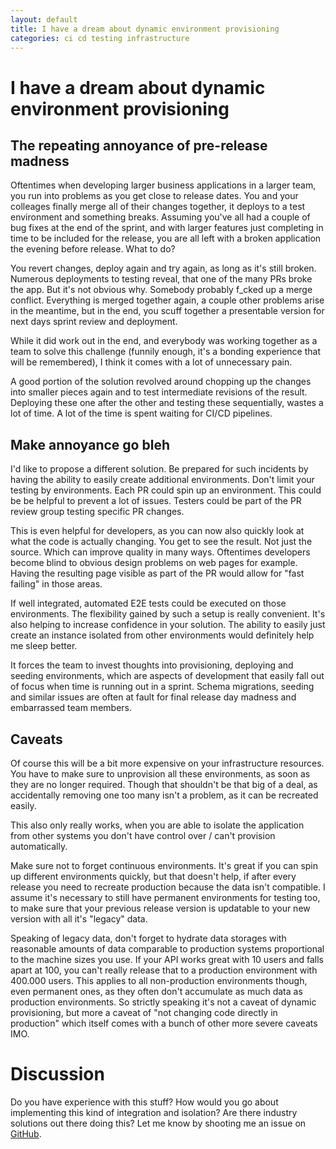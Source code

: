 ```yaml
---
layout: default
title: I have a dream about dynamic environment provisioning
categories: ci cd testing infrastructure
---
```

I have a dream about dynamic environment provisioning
========================================================

## The repeating annoyance of pre-release madness

Oftentimes when developing larger business applications in a larger team,
you run into problems as you get close to release dates.
You and your colleages finally merge all of their changes together,
it deploys to a test environment and something breaks.
Assuming you've all had a couple of bug fixes at the end of the sprint,
and with larger features just completing in time to be included for the release,
you are all left with a broken application the evening before release.
What to do?

You revert changes, deploy again and try again, as long as it's still broken.
Numerous deployments to testing reveal, that one of the many PRs broke the app.
But it's not obvious why. Somebody probably f_cked up a merge conflict.
Everything is merged together again, a couple other problems arise in the meantime,
but in the end, you scuff together a presentable version for next days sprint review and deployment.

While it did work out in the end, and everybody was working together
as a team to solve this challenge (funnily enough, it's a bonding experience that will be remembered),
I think it comes with a lot of unnecessary pain.

A good portion of the solution revolved around chopping up the changes into smaller pieces again
and to test intermediate revisions of the result.
Deploying these one after the other and testing these sequentially,
wastes a lot of time. A lot of the time is spent waiting for CI/CD pipelines.

## Make annoyance go bleh

I'd like to propose a different solution.
Be prepared for such incidents by having the ability to easily create additional environments.
Don't limit your testing by environments. Each PR could spin up an environment.
This could be be helpful to prevent a lot of issues.
Testers could be part of the PR review group testing specific PR changes.

This is even helpful for developers,
as you can now also quickly look at what the code is actually changing.
You get to see the result. Not just the source. Which can improve quality in many ways.
Oftentimes developers become blind to obvious design problems on web pages for example.
Having the resulting page visible as part of the PR would allow for "fast failing" in those areas.

If well integrated, automated E2E tests could be executed on those environments.
The flexibility gained by such a setup is really convenient.
It's also helping to increase confidence in your solution.
The ability to easily just create an instance isolated from
other environments would definitely help me sleep better.

It forces the team to invest thoughts into provisioning, deploying and seeding environments,
which are aspects of development that easily fall out of focus when time is running out in a sprint.
Schema migrations, seeding and similar issues are often at fault for final release day madness
and embarrassed team members.

## Caveats

Of course this will be a bit more expensive on your infrastructure resources.
You have to make sure to unprovision all these environments,
as soon as they are no longer required. Though that shouldn't be that big of a deal,
as accidentally removing one too many isn't a problem, as it can be recreated easily.

This also only really works, when you are able to
isolate the application from other systems you don't have control over / can't provision automatically.

Make sure not to forget continuous environments.
It's great if you can spin up different environments quickly,
but that doesn't help, if after every release you need to
recreate production because the data isn't compatible.
I assume it's necessary to still have permanent environments for testing too,
to make sure that your previous release version is updatable to your new version
with all it's "legacy" data.

Speaking of legacy data, don't forget to hydrate data storages with reasonable amounts of data comparable
to production systems proportional to the machine sizes you use.
If your API works great with 10 users and falls apart at 100,
you can't really release that to a production environment with 400.000 users.
This applies to all non-production environments though, even permanent ones,
as they often don't accumulate as much data as production environments.
So strictly speaking it's not a caveat of dynamic provisioning, but more a caveat of
"not changing code directly in production" which itself comes with a bunch of other more severe caveats IMO.


# Discussion

Do you have experience with this stuff?
How would you go about implementing this kind of integration and isolation?
Are there industry solutions out there doing this?
Let me know by shooting me an issue on
[GitHub](https://github.com/InDieTasten/indietasten.github.io).

